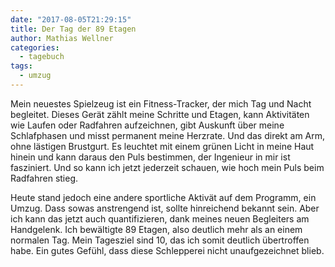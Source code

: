 ```yaml
---
date: "2017-08-05T21:29:15"
title: Der Tag der 89 Etagen
author: Mathias Wellner
categories:
  - tagebuch
tags:
  - umzug
---
```

Mein neuestes Spielzeug ist ein Fitness-Tracker, der mich Tag und Nacht begleitet. Dieses Gerät zählt meine Schritte und Etagen, kann Aktivitäten wie Laufen oder Radfahren aufzeichnen, gibt Auskunft über meine Schlafphasen und misst permanent meine Herzrate. Und das direkt am Arm, ohne lästigen Brustgurt. Es leuchtet mit einem grünen Licht in meine Haut hinein und kann daraus den Puls bestimmen, der Ingenieur in mir ist fasziniert. Und so kann ich jetzt jederzeit schauen, wie hoch mein Puls beim Radfahren stieg. 

Heute stand jedoch eine andere sportliche Aktivät auf dem Programm, ein Umzug. Dass sowas anstrengend ist, sollte hinreichend bekannt sein. Aber ich kann das jetzt auch quantifizieren, dank meines neuen Begleiters am Handgelenk. Ich bewältigte 89 Etagen, also deutlich mehr als an einem normalen Tag. Mein Tagesziel sind 10, das ich somit deutlich übertroffen habe. Ein gutes Gefühl, dass diese Schlepperei nicht unaufgezeichnet blieb. 